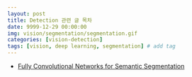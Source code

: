 ```yaml
---
layout: post
title: Detection 관련 글 목차   
date: 9999-12-29 00:00:00
img: vision/segmentation/segmentation.gif
categories: [vision-detection] 
tags: [vision, deep learning, segmentation] # add tag
---
```


- [Fully Convolutional Networks for Semantic Segmentation](https://gaussian37.github.io/vision-segmentation-fcn/)

